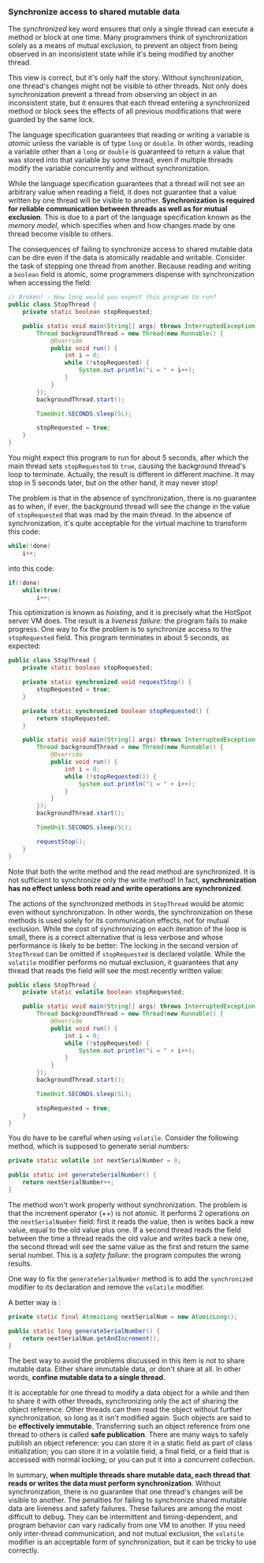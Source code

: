 ### Synchronize access to shared mutable data

The *synchronized* key word ensures that only a single thread can execute a method or block at one time. Many programmers think of synchronization solely as a means of mutual exclusion, to prevent an object from being observed in an inconsistent state while it's being modified by another thread.

This view is correct, but it's only half the story. Without synchronization, one thread's changes might not be visible to other threads. Not only does synchronization prevent a thread from observing an object in an inconsistent state, but it ensures that each thread entering a synchronized method or block sees the effects of all previous modifications that were guarded by the same lock.

The language specification guarantees that reading or writing a variable is *atomic* unless the variable is of type `long` or `double`. In other words, reading a variable other than a `long` or `double` is guaranteed to return a value that was stored into that variable by some thread, even if multiple threads modify the variable concurrently and without synchronization.

While the language specification guarantees that a thread will not see an arbitrary value when reading a field, it does not guarantee that a value written by one thread will be visible to another. **Synchronization is required for reliable communication between threads as well as for mutual exclusion**. This is due to a part of the language specification known as the *memory model*, which specifies when and how changes made by one thread become visible to others.

The consequences of failing to synchronize access to shared mutable data can be dire even if the data is atomically readable and writable. Consider the task of stopping one thread from another. Because reading and writing a `boolean` field is atomic, some programmers dispense with synchronization when accessing the field:

```java
// Broken! - How long would you expect this program to run?
public class StopThread {
    private static boolean stopRequested;

    public static void main(String[] args) throws InterruptedException {
        Thread backgroundThread = new Thread(new Runnable() {
            @Override
            public void run() {
                int i = 0;
                while (!stopRequested) {
                    System.out.println("i = " + i++);
                }
            }
        });
        backgroundThread.start();

        TimeUnit.SECONDS.sleep(5L);

        stopRequested = true;
    }
}
```

You might expect this program to run for about 5 seconds, after which the main thread sets `stopRequested` to `true`, causing the background thread's loop to terminate. Actually, the result is different in different machine. It may stop in 5 seconds later, but on the other hand, it may never stop!

The problem is that in the absence of synchronization, there is no guarantee as to when, if ever, the background thread will see the change in the value of `stopRequested` that was mad by the main thread. In the absence of synchronization, it's quite acceptable for the virtual machine to transform this code:

```java
while(!done)
	i++;
```

into this code:

```java
if(!done) 
	while(true)
		i++;
```

This optimization is known as *hoisting*, and it is precisely what the HotSpot server VM does. The result is a *liveness failure:* the program fails to make progress. One way to fix the problem is to synchronize access to the `stopRequested` field. This program terminates in about 5 seconds, as expected:

```java
public class StopThread {
    private static boolean stopRequested;

    private static synchronized void requestStop() {
        stopRequested = true;
    }

    private static synchronized boolean stopRequested() {
        return stopRequested;
    }

    public static void main(String[] args) throws InterruptedException {
        Thread backgroundThread = new Thread(new Runnable() {
            @Override
            public void run() {
                int i = 0;
                while (!stopRequested()) {
                    System.out.println("i = " + i++);
                }
            }
        });
        backgroundThread.start();

        TimeUnit.SECONDS.sleep(5L);

        requestStop();
    }
}
```

Note that both the write method and the read method are synchronized. It is not sufficient to synchronize only the write method! In fact, **synchronization has no effect unless both read and write operations are synchronized**.

The actions of the synchronized methods in `StopThread` would be atomic even without synchronization. In other words, the synchronization on these methods is used solely for its communication effects, not for mutual exclusion. While the cost of synchronizing on each iteration of the loop is small, there is a correct alternative that is less verbose and whose performance is likely to be better: The locking in the second version of `StopThread` can be omitted if `stopRequested` is declared volatile. While the `volatile` modifier performs no mutual exclusion,  it guarantees that any thread that reads the field will see the most recently written value:

```java
public class StopThread {
    private static volatile boolean stopRequested;

    public static void main(String[] args) throws InterruptedException {
        Thread backgroundThread = new Thread(new Runnable() {
            @Override
            public void run() {
                int i = 0;
                while (!stopRequested) {
                    System.out.println("i = " + i++);
                }
            }
        });
        backgroundThread.start();

        TimeUnit.SECONDS.sleep(5L);

        stopRequested = true;
    }
}
```

You do have to be careful when using `volatile`. Consider the following method, which is supposed to generate serial numbers:

```java
private static volatile int nextSerialNumber = 0;

public static int generateSerialNumber() {
	return nextSerialNumber++;
}
```

The method won't work properly without synchronization. The problem is that the increment operator (++) is not atomic. It performs 2 operations on the `nextSerialNumber` field: first it reads the value, then is writes back a new value, equal to the old value plus one. If a second thread reads the field between the time a thread reads the old value and writes back a new one, the second thread will see the same value as the first and return the same serial number. This is a *safety failure*: the program computes the wrong results.

One way to fix the `generateSerialNumber` method is to add the `synchronized` modifier to its declaration and remove the `volatile` modifier.

A better way is :

```java
private static final AtomicLong nextSerialNum = new AtomicLong();

public static long generateSerialNumber() {
	return nextSerialNum.getAndIncrement();
}
```

The best way to avoid the problems discussed in this item is not to share mutable data. Either share immutable data, or don't share at all. In other words, **confine mutable data to a single thread**.

It is acceptable for one thread to modify a data object for a while and then to share it with other threads, synchronizing only the act of sharing the object reference. Other threads can then read the object without further synchronization, so long as it isn't modified again. Such objects are said to be **effectively immutable**. Transferring such an object reference from one thread to others is called **safe publication**. There are many ways to safely publish an object reference: you can store it in a static field as part of class initialization; you can store it in a volatile field, a final field, or a field that is accessed with normal locking; or you can put it into a concurrent collection.

In summary, **when multiple threads share mutable data, each thread that reads or writes the data must perform synchronization**. Without synchronization, there is no guarantee that one thread's changes will be visible to another. The penalties for failing to synchronize shared mutable data are liveness and safety failures. These failures are among the most difficult to debug. They can be intermittent and timing-dependent, and program behavior can vary radically from one VM to another. If you need only inter-thread communication, and not mutual exclusion, the `volatile` modifier is an acceptable form of synchronization,  but it can be tricky to use correctly.
